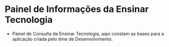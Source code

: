 # Painel de Informações da Ensinar Tecnologia

- Painel de Consulta da Ensinar Tecnologia, aqui constam as bases para a aplicação criada pelo time de Desenvolvimento.
